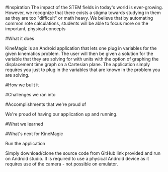 #Inspiration
The impact of the STEM fields in today's world is ever-growing. However, we recognize that there exists a stigma towards studying in them as they are too "difficult" or math heavy. We believe that by automating common rote calculations, students will be able to focus more on the important, physical concepts

#What it does

KineMagic is an Android application that lets one plug in variables for the given kinematics problem. The user will then be given a solution for the variable that they are solving for with units with the option of graphing the displacement time graph on a Cartesian plane. The application simply requires you just to plug in the variables that are known in the problem you are solving. 

#How we built it


#Challenges we ran into



#Accomplishments that we're proud of

We're proud of having our application up and running.

#What we learned



#What's next for KineMagic


Run the application

Simply download/clone the source code from GitHub link provided and run on Android studio. It is required to use a physical Android device as it requires use of the camera - not possible on emulator.

